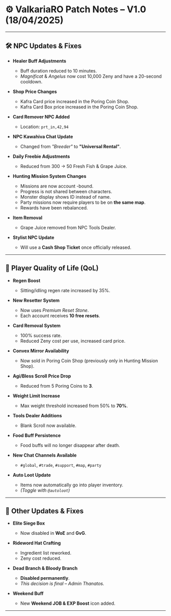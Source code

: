 # ⚙️ ValkariaRO Patch Notes – V1.0 (18/04/2025)

---

## 🛠️ NPC Updates & Fixes

- **Healer Buff Adjustments**  
  
    - Buff duration reduced to 10 minutes.  
    - *Magnificat* & *Angelus* now cost 10,000 Zeny and have a 20-second cooldown.

- **Shop Price Changes** 
   
    - Kafra Card price increased in the Poring Coin Shop.  
    - Kafra Card Box price increased in the Poring Coin Shop.

- **Card Remover NPC Added**  
  
    - Location: `prt_in,42,94`

- **NPC Kawahiva Chat Update**  
  
    - Changed from *"Breeder"* to **"Universal Rental"**.

- **Daily Freebie Adjustments**  
  
    - Reduced from 300 → 50 Fresh Fish & Grape Juice.

- **Hunting Mission System Changes**
  
    - Missions are now account -bound.  
    - Progress is not shared between characters.  
    - Monster display shows ID instead of name.  
    - Party missions now require players to be on **the same map**.  
    - Rewards have been rebalanced.

- **Item Removal**
  
    - Grape Juice removed from NPC Tools Dealer.

- **Stylist NPC Update**
  
    - Will use a **Cash Shop Ticket** once officially released.

---

## 🌟 Player Quality of Life (QoL)

- **Regen Boost**  
  
    - Sitting/idling regen rate increased by 35%.

- **New Resetter System**  
  
    - Now uses *Premium Reset Stone*.  
    - Each account receives **10 free resets**.

- **Card Removal System**  
  
    - 100% success rate.  
    - Reduced Zeny cost per use, increased card price.

- **Convex Mirror Availability**  
  
    - Now sold in Poring Coin Shop (previously only in Hunting Mission Shop).

- **Agi/Bless Scroll Price Drop**  
  
    - Reduced from 5 Poring Coins to **3**.

- **Weight Limit Increase**  
  
    - Max weight threshold increased from 50% to **70%**.

- **Tools Dealer Additions**  
  
    - Blank Scroll now available.

- **Food Buff Persistence** 
  
    - Food buffs will no longer disappear after death.

- **New Chat Channels Available**  
  
    - `#global`, `#trade`, `#support`, `#map`, `#party`

- **Auto Loot Update**  
  
    - Items now automatically go into player inventory.  
    - *(Toggle with `@autoloot`)*

---

## 🔧 Other Updates & Fixes

- **Elite Siege Box**
  
    - Now disabled in **WoE** and **GvG**.

- **Rideword Hat Crafting**
  
    - Ingredient list reworked.  
    - Zeny cost reduced.

- **Dead Branch & Bloody Branch**
  
    - **Disabled permanently**.  
    - *This decision is final – Admin Thanatos.*

- **Weekend Buff**
  
    - New **Weekend JOB & EXP Boost** icon added.

---
